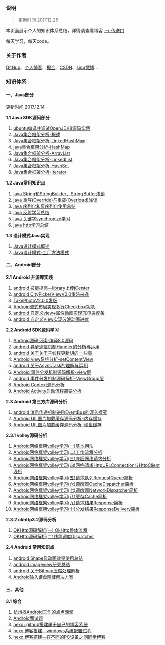 ### **说明** 

> 更新时间 2017.12.25

本页面展示个人的知识体系总结，详情请查看博客 [——> 传送门](http://crazyandcoder.github.io/)

每天学习，每天code。




### **关于作者**

[GitHub](https://github.com/crazyandcoder)、[个人博客](http://crazyandcoder.github.io/)、[掘金](https://juejin.im/user/56b96af96240b8005865df59)、[CSDN](http://blog.csdn.net/liji_xc)、[sina微博](https://weibo.com/crazyandcoder?sudaref=crazyandcoder.github.io&display=0&retcode=6102&is_all=1)...


### **知识体系**

#### **一、Java部分**

更新时间 2017.12.14

**1.1 Java SDK源码部分**

 1. [ubuntu编译并调试OpenJDK8源码实践](http://crazyandcoder.github.io/2017/11/28/ubuntu%E7%BC%96%E8%AF%91%E5%B9%B6%E8%B0%83%E8%AF%95OpenJDK8%E6%BA%90%E7%A0%81%E5%AE%9E%E8%B7%B5/)
 2.  [Java集合框架分析-概述](http://crazyandcoder.github.io/2017/03/23/Java-%E9%9B%86%E5%90%88%E6%A1%86%E6%9E%B6%E5%88%86%E6%9E%90-%E6%A6%82%E8%BF%B0/)
 2. [Java集合框架分析-LinkedHashMap](http://crazyandcoder.github.io/2017/03/15/Java%E9%9B%86%E5%90%88%E6%A1%86%E6%9E%B6%E5%88%86%E6%9E%90-LinkedHashMap/)
 3. [java集合框架分析-HashMap](http://crazyandcoder.github.io/2017/03/15/Java%E9%9B%86%E5%90%88%E6%A1%86%E6%9E%B6%E5%88%86%E6%9E%90-HashMap/)
 4. [Java集合框架分析-ArrayList](http://crazyandcoder.github.io/2017/03/23/Java%E9%9B%86%E5%90%88%E6%A1%86%E6%9E%B6%E5%88%86%E6%9E%90-ArrayList/)
 5. [Java集合框架分析-LinkedList](http://crazyandcoder.github.io/2017/03/23/Java%E9%9B%86%E5%90%88%E6%A1%86%E6%9E%B6%E5%88%86%E6%9E%90-LinkedList/)
 6. [Java集合框架分析-HashSet](http://crazyandcoder.github.io/2017/03/23/Java%E9%9B%86%E5%90%88%E6%A1%86%E6%9E%B6%E5%88%86%E6%9E%90-HashSet/)
 7. [Java集合框架分析-Iterator](http://crazyandcoder.github.io/2017/03/23/Java%E9%9B%86%E5%90%88%E6%A1%86%E6%9E%B6%E5%88%86%E6%9E%90-Iterator/)



**1.2 Java常用知识点**

 1. [java String和StringBuilder、StringBuffer浅谈](http://crazyandcoder.github.io/2016/03/09/java%20String%E5%92%8CStringBuilder%E3%80%81StringBuffer%E6%B5%85%E8%B0%88/)
 2. [java 重写(Override)与重载(Overload)浅谈](http://crazyandcoder.github.io/2016/03/09/java%20%E9%87%8D%E5%86%99%28Override%29%E4%B8%8E%E9%87%8D%E8%BD%BD%28Overload%29%E6%B5%85%E8%B0%88/)
 3. [java 序列化和反序列化使用总结](http://crazyandcoder.github.io/2016/03/16/java%20%E5%BA%8F%E5%88%97%E5%8C%96%E5%92%8C%E5%8F%8D%E5%BA%8F%E5%88%97%E5%8C%96%E4%BD%BF%E7%94%A8%E6%80%BB%E7%BB%93/)
 4. [java 反射学习总结](http://crazyandcoder.github.io/2016/09/14/java%20%E5%8F%8D%E5%B0%84%E5%AD%A6%E4%B9%A0%E6%80%BB%E7%BB%93/)
 5. [java 关键字synchronize学习](http://crazyandcoder.github.io/2016/10/14/java%20synchronize%E5%AD%A6%E4%B9%A0/)
 6. [java http学习总结](http://crazyandcoder.github.io/2016/10/20/android%20http%E5%AD%A6%E4%B9%A0%E6%80%BB%E7%BB%93/)

**1.3 设计模式Java实现**

 1. [Java设计模式概述](http://crazyandcoder.github.io/2017/12/14/Java%E8%AE%BE%E8%AE%A1%E6%A8%A1%E5%BC%8F%E6%A6%82%E8%BF%B0/)
 2. [Java设计模式-工厂方法模式](http://crazyandcoder.github.io/2017/12/14/Java%E8%AE%BE%E8%AE%A1%E6%A8%A1%E5%BC%8F-%E5%B7%A5%E5%8E%82%E6%96%B9%E6%B3%95%E6%A8%A1%E5%BC%8F/)


#### **二、Android部分**



**2.1 Android 开源库实践**

 1. [android 技能提高—library上传jCenter](http://crazyandcoder.github.io/2016/07/01/android%20library%E4%B8%8A%E4%BC%A0jCenter/)
 2. [android CityPickerViewV2.0重磅来袭](http://crazyandcoder.github.io/2017/08/22/CityPickerViewV2-0%E9%87%8D%E7%A3%85%E6%9D%A5%E8%A2%AD/)
 3. [TakePhotoV2.0.0发版](http://crazyandcoder.github.io/2017/11/11/TakePhotoV2-0-0%E5%8F%91%E7%89%88/)
 4.  [Android流式布局实现多行Checkbox功能](http://crazyandcoder.github.io/2017/12/14/Android%E6%B5%81%E5%BC%8F%E5%B8%83%E5%B1%80%E5%AE%9E%E7%8E%B0%E5%A4%9A%E8%A1%8CCheckbox%E5%8A%9F%E8%83%BD/)
 5. [android 自定义view+属性动画实现充电进度条](http://crazyandcoder.github.io/2016/12/06/android-%E8%87%AA%E5%AE%9A%E4%B9%89view-%E5%B1%9E%E6%80%A7%E5%8A%A8%E7%94%BB-%E5%85%85%E7%94%B5%E8%BF%9B%E5%BA%A6%E6%9D%A1/)
 6. [android 自定义View实现波浪动画进度](http://crazyandcoder.github.io/2016/12/22/android-%E8%87%AA%E5%AE%9A%E4%B9%89View%E5%AE%9E%E7%8E%B0%E6%B3%A2%E6%B5%AA%E5%8A%A8%E7%94%BB%E8%BF%9B%E5%BA%A6/)


**2.2 Android SDK源码学习**


 1. [Android源码阅读-编译8.0源码](http://crazyandcoder.github.io/2017/11/26/Android%E6%BA%90%E7%A0%81%E9%98%85%E8%AF%BB-%E7%BC%96%E8%AF%918-0%E6%BA%90%E7%A0%81/)
 2. [android 异步通信机制Handler的分析与运用](http://crazyandcoder.github.io/2016/11/04/android%20%E9%80%9A%E4%BF%A1%E6%9C%BA%E5%88%B6Handler%E6%BA%90%E7%A0%81%E5%AD%A6%E4%B9%A0%E6%80%BB%E7%BB%93/)
 3. [android 关于关于子线程更新UI的一些事](http://crazyandcoder.github.io/2016/11/01/android%20%E5%85%B3%E4%BA%8E%E5%85%B3%E4%BA%8E%E5%AD%90%E7%BA%BF%E7%A8%8B%E6%9B%B4%E6%96%B0UI%E7%9A%84%E4%B8%80%E4%BA%9B%E4%BA%8B/)
 4. [Android view系统分析-setContentView](http://crazyandcoder.github.io/2017/02/04/Android-view%E7%B3%BB%E7%BB%9F%E5%88%86%E6%9E%90-setContentView/)
 5. [android 关于AsyncTask的理解与运用](http://crazyandcoder.github.io/2017/01/06/android-%E5%85%B3%E4%BA%8EAsyncTask%E7%9A%84%E7%90%86%E8%A7%A3%E4%B8%8E%E8%BF%90%E7%94%A8/)
 6. [Android 事件分发机制源码解析-view层](http://crazyandcoder.github.io/2017/12/14/Android-%E4%BA%8B%E4%BB%B6%E5%88%86%E5%8F%91%E6%9C%BA%E5%88%B6%E6%BA%90%E7%A0%81%E8%A7%A3%E6%9E%90-view%E5%B1%82/)
 7. [android 事件分发机制源码解析-ViewGroup层](http://crazyandcoder.github.io/2017/12/14/Android-%E4%BA%8B%E4%BB%B6%E5%88%86%E5%8F%91%E6%9C%BA%E5%88%B6%E6%BA%90%E7%A0%81%E8%A7%A3%E6%9E%90-ViewGroup%E5%B1%82/)
 8. [Android Context源码分析](http://crazyandcoder.github.io/2017/12/19/Android-Context%E6%BA%90%E7%A0%81%E5%88%86%E6%9E%90/)
 9. [Android Activity启动流程简要分析](http://crazyandcoder.tech/2017/12/25/Android-Activity%E5%90%AF%E5%8A%A8%E6%B5%81%E7%A8%8B%E7%AE%80%E8%A6%81%E5%88%86%E6%9E%90/)




**2.3 Android 第三方库源码分析**

 1. [android 消息传递机制进阶EventBus的深入探究](http://crazyandcoder.github.io/2017/04/18/android-%E6%B6%88%E6%81%AF%E4%BC%A0%E9%80%92%E6%9C%BA%E5%88%B6%E8%BF%9B%E9%98%B6EventBus%E7%9A%84%E6%B7%B1%E5%85%A5%E6%8E%A2%E7%A9%B6/)
 2. [Android UIL图片加载缓存源码分析-内存缓存](http://crazyandcoder.github.io/2017/03/15/Android-UIL%E5%9B%BE%E7%89%87%E5%8A%A0%E8%BD%BD%E7%BC%93%E5%AD%98%E6%BA%90%E7%A0%81%E5%88%86%E6%9E%90-%E5%86%85%E5%AD%98%E7%BC%93%E5%AD%98/)
 3. [Android UIL图片加载缓存源码分析-硬盘缓存](http://crazyandcoder.github.io/2017/03/15/Android-UIL%E5%9B%BE%E7%89%87%E5%8A%A0%E8%BD%BD%E7%BC%93%E5%AD%98%E6%BA%90%E7%A0%81%E5%88%86%E6%9E%90-%E7%A1%AC%E7%9B%98%E7%BC%93%E5%AD%98/)
 
**2.3.1 volley源码分析**
 1. [ Android网络框架volley学习(一)基本用法](http://blog.csdn.net/liji_xc/article/details/79084864)
 2. [Android网络框架volley学习(二)工作流程分析](http://blog.csdn.net/liji_xc/article/details/79096511)
 3. [ Android网络框架volley学习(三)底层网络请求分析](http://blog.csdn.net/liji_xc/article/details/79097556)
 4. [Android网络框架volley学习(四)网络请求HttpURLConnection与HttpClient浅析](http://blog.csdn.net/liji_xc/article/details/79098403)
 5. [ Android网络框架volley学习(五)请求队列RequestQueue简析](http://blog.csdn.net/liji_xc/article/details/79105259)
 6. [Android网络框架volley学习(六)调度器CacheDispatcher简析](http://blog.csdn.net/liji_xc/article/details/79165046)
 7. [ Android网络框架volley学习(七)调度器NetworkDispatcher简析](http://blog.csdn.net/liji_xc/article/details/79169786)
 8. [Android网络框架volley学习(八)缓存Cache简析](http://blog.csdn.net/liji_xc/article/details/79172733)
 9. [Android网络框架volley学习(九)请求结果Response<T>简析](http://blog.csdn.net/liji_xc/article/details/79191934)
 10. [ Android网络框架volley学习(十)分发结果ResponseDelivery简析](http://blog.csdn.net/liji_xc/article/details/79192645)
 
**2.3.2 okhttp3.2源码分析**
 1. [OKHttp源码解析(一) OkHttp整体流程](http://blog.csdn.net/liji_xc/article/details/79192907)
 2. [OKHttp源码解析(二)线程调度Dispatcher](http://blog.csdn.net/liji_xc/article/details/79268184)



**2.4 Android 常用知识点**

 1. [android Shape及动画效果使用总结](http://crazyandcoder.github.io/2016/04/03/android%20Shape%E5%8F%8A%E5%8A%A8%E7%94%BB%E6%95%88%E6%9E%9C%E4%BD%BF%E7%94%A8%E6%80%BB%E7%BB%93/)
 2. [android imageview研究总结](http://crazyandcoder.github.io/2016/04/16/android%20imageview%E7%A0%94%E7%A9%B6%E6%80%BB%E7%BB%93/)
 3. [android 关于Bitmap压缩处理解析](http://crazyandcoder.github.io/2016/12/14/android%20%E5%85%B3%E4%BA%8EBitmap%E5%8E%8B%E7%BC%A9%E5%A4%84%E7%90%86%E8%A7%A3%E6%9E%90/)
 4. [Android输入键盘隐藏解决方案](http://crazyandcoder.github.io/2017/09/01/Android%E8%BE%93%E5%85%A5%E9%94%AE%E7%9B%98%E9%9A%90%E8%97%8F%E8%A7%A3%E5%86%B3%E6%96%B9%E6%A1%88/)




#### **三、其他**

**3.1 综合**

 1. [杭州找Android工作的点点滴滴](http://crazyandcoder.github.io/2017/05/22/%E6%9D%AD%E5%B7%9E%E6%89%BEAndroid%E5%B7%A5%E4%BD%9C%E7%9A%84%E7%82%B9%E7%82%B9%E6%BB%B4%E6%BB%B4/)
 2. [Android面试题](https://github.com/crazyandcoder/job_interview)
 3. [hexo+github搭建属于自己的博客系统](http://crazyandcoder.github.io/2017/12/14/hexo-github%E6%90%AD%E5%BB%BA%E5%B1%9E%E4%BA%8E%E8%87%AA%E5%B7%B1%E7%9A%84%E5%8D%9A%E5%AE%A2%E7%B3%BB%E7%BB%9F/)
 4. [hexo 博客搭建—windows系统配置过程](http://crazyandcoder.github.io/2016/04/01/hexo%20%E5%8D%9A%E5%AE%A2%E6%90%AD%E5%BB%BA%E2%80%94windows%E7%B3%BB%E7%BB%9F%E9%85%8D%E7%BD%AE%E8%BF%87%E7%A8%8B/)
 5. [hexo 博客搭建—在不同的PC设备之间同步博客](http://crazyandcoder.github.io/2016/03/10/hexo%20%E5%8D%9A%E5%AE%A2%E6%90%AD%E5%BB%BA%E2%80%94%E5%9C%A8%E4%B8%8D%E5%90%8C%E7%9A%84PC%E8%AE%BE%E5%A4%87%E4%B9%8B%E9%97%B4%E5%90%8C%E6%AD%A5%E5%8D%9A%E5%AE%A2/)





 



